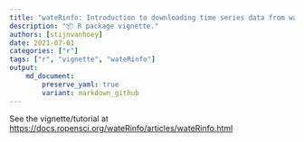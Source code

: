 ```yaml
---
title: "wateRinfo: Introduction to downloading time series data from waterinfo.be"
description: "📦 R package vignette."
authors: [stijnvanhoey]
date: 2021-07-01
categories: ["r"]
tags: ["r", "vignette", "wateRinfo"]
output: 
    md_document:
        preserve_yaml: true
        variant: markdown_github
---
```


See the vignette/tutorial at <https://docs.ropensci.org/wateRinfo/articles/wateRinfo.html>
